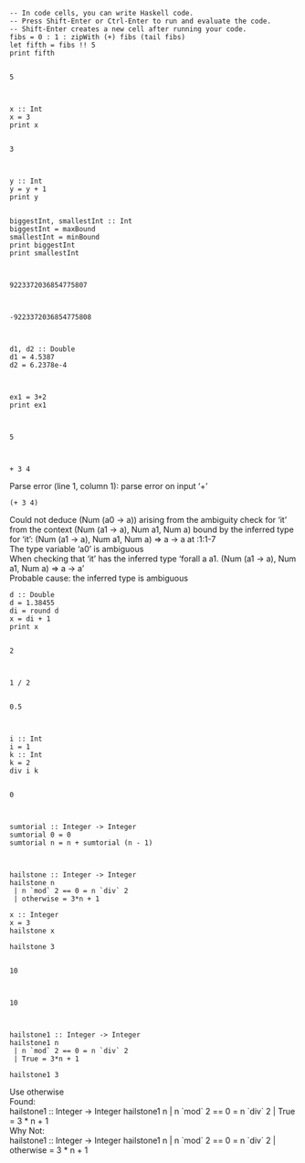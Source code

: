 

    -- In code cells, you can write Haskell code.
    -- Press Shift-Enter or Ctrl-Enter to run and evaluate the code.
    -- Shift-Enter creates a new cell after running your code.
    fibs = 0 : 1 : zipWith (+) fibs (tail fibs)
    let fifth = fibs !! 5
    print fifth


    5



    x :: Int
    x = 3
    print x


    3



    y :: Int
    y = y + 1
    print y


    biggestInt, smallestInt :: Int
    biggestInt = maxBound
    smallestInt = minBound
    print biggestInt
    print smallestInt



    9223372036854775807



    -9223372036854775808



    d1, d2 :: Double
    d1 = 4.5387
    d2 = 6.2378e-4



    ex1 = 3+2
    print ex1



    5



    + 3 4


<span class='err-msg'>Parse error (line 1, column 1): parse error on input ‘+’</span>



    (+ 3 4)


<span class='err-msg'>Could not deduce (Num (a0 -> a)) arising from the ambiguity check for ‘it’<br/>from the context (Num (a1 -> a), Num a1, Num a) bound by the inferred type for ‘it’: (Num (a1 -> a), Num a1, Num a) => a -> a at <interactive>:1:1-7<br/>The type variable ‘a0’ is ambiguous<br/>When checking that ‘it’ has the inferred type ‘forall a a1. (Num (a1 -> a), Num a1, Num a) => a -> a’<br/>Probable cause: the inferred type is ambiguous</span>



    d :: Double
    d = 1.38455
    di = round d
    x = di + 1
    print x


    2



    1 / 2


    0.5



    i :: Int
    i = 1
    k :: Int
    k = 2
    div i k


    0



    sumtorial :: Integer -> Integer
    sumtorial 0 = 0
    sumtorial n = n + sumtorial (n - 1)



    hailstone :: Integer -> Integer
    hailstone n
     | n `mod` 2 == 0 = n `div` 2
     | otherwise = 3*n + 1
     
    x :: Integer
    x = 3
    hailstone x
    
    hailstone 3


    10



    10



    hailstone1 :: Integer -> Integer
    hailstone1 n
     | n `mod` 2 == 0 = n `div` 2
     | True = 3*n + 1
    
    hailstone1 3


 <div class="suggestion-name" style="clear:both;">Use otherwise</div>  <div class="suggestion-row" style="float: left;"> <div class="suggestion-warning">Found:</div>  <div class="highlight-code" id="haskell">hailstone1 :: Integer -> Integer hailstone1 n
  | n `mod` 2 == 0 = n `div` 2
  | True = 3 * n + 1</div> </div>  <div class="suggestion-row" style="float: left;"> <div class="suggestion-warning">Why Not:</div>  <div class="highlight-code" id="haskell">hailstone1 :: Integer -> Integer hailstone1 n
  | n `mod` 2 == 0 = n `div` 2
  | otherwise = 3 * n + 1</div> </div> 



    10



    sumPair :: (Int, Int) -> Int
    sumPair (x,y) = x + y
    
    sumPair (2,2)
    sumPair (2, 3)


    4



    5



    hello1 :: [Char]
    hello1 = ['h', 'e', 'l', 'l', 'o']
    
    hello2 :: String
    hello2 = "hello"
    
    helloSame = hello1 == hello2
    print helloSame


    hailstoneSeq :: Integer -> [Integer]
    hailstoneSeq 1 = [1]
    hailstoneSeq n = n : hailstoneSeq (hailstone n)
    
    hailstoneSeq 8



    [8,4,2,1]



    hailstone 2



    1



    sumEveryTwo :: [Integer] -> [Integer]
    sumEveryTwo [] = [] -- Do nothing to empty list
    sumEveryTwo (x:[]) = [x] -- Do nothing to 1 element
    sumEveryTwo (x:(y:zs)) = (x + y) : sumEveryTwo zs
    
    sumEveryTwo [1, 2, 1, 2, 1, 3, 1, 3, 5, 5]



    [3,3,4,4,10]



    -- Compute the length of a list on Integers
    intListLength :: [Integer] -> Integer
    intListLength [] = 0
    intListLength (x:xs) = 1 + intListLength xs
    
    intListLength [1,2,3,4,5,6]


    6



    hailstoneLen :: Integer -> Integer
    hailstoneLen n = intListLength (hailstoneSeq n) - 1
    
    hailstoneLen 12



    9



    
